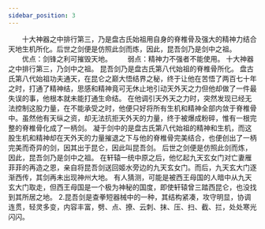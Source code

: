 ```yaml
---
sidebar_position: 3
---
```


　　十大神器之中排行第三，乃是盘古氏始祖用自身的脊椎骨及强大的精神力结合天地生机所化。后世之剑便是仿照此剑而炼，因此，昆吾剑乃是剑中之祖。
　　优点：剑锋之利可摧毁天地。
　　弱点：精神力不强者不能使用。
十大神器之中排行第三，乃剑中之祖。 
昆吾剑乃是盘古氏第八代始祖的脊椎骨所化。 
盘古氏第八代始祖功夫通天，在昆仑之巅大悟结界之秘，终于让他在苦悟了两百七十年之时，打通了精神结，思感和精神竟可无休止地引动天外天之力但他却做了一件最失误的事，他根本就未能打通生命结。 
在他调引天外天之力时，突然发现已经无法控制这股力量，在不能承受之时，他便只好将所有生机和精神全部内敛于脊椎骨中。虽然他有天纵之资，却无法抗拒天外天的力量，终于被爆成粉碎，惟有一根完整的脊椎骨化成了一柄剑。 
凝于剑中的是盘古氏第八代始祖的精神和生机，而这股生机和精神却在天外天的力量摧退之下与他的脊椎骨完美结合，也便创出了一柄完美而奇异的剑，因其出于昆仑，因此叫昆吾剑。 
后世之剑便是仿照此剑而炼，因此，昆吾剑乃是剑中之祖。 
在轩辕一统中原之后，他忆起九天玄女门对亡妻雁菲菲的再造之恩，亲自将昆吾剑送回姬水旁边的九天玄女门。而后，九天玄大门逐渐西传，其剑再未出现神州大地。 
有人猜测，可能是被西王母国的人暗中从九天玄大门取走，但西王母国是一个极为神秘的国度，即使轩辕曾三踏西昆仑，也没找到其所居之地。 
2.昆吾剑是查拳短器械中的一种，其结构紧凑，攻守明显，协调连贯，轻灵多变，内容丰富，劈、点、撩、云刺、抹、压、扫、截、拦，处处寒光闪闪。